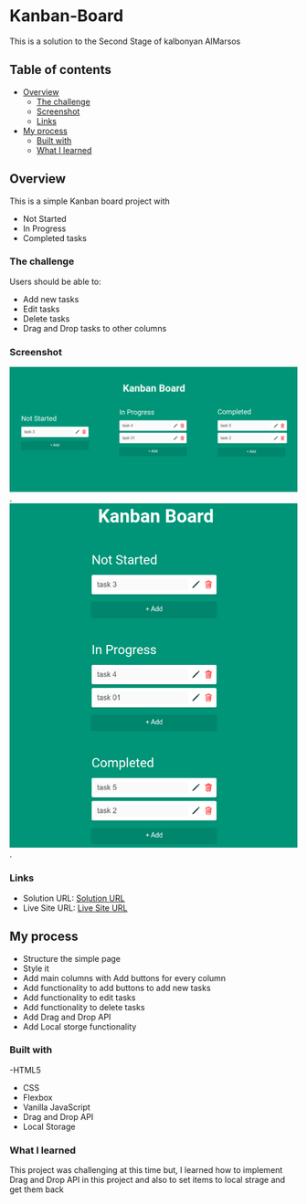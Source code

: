 # Kanban-Board

This is a solution to the Second Stage of kalbonyan AlMarsos

## Table of contents

- [Overview](#overview)
  - [The challenge](#the-challenge)
  - [Screenshot](#screenshot)
  - [Links](#links)
- [My process](#my-process)
  - [Built with](#built-with)
  - [What I learned](#what-i-learned)

## Overview

This is a simple Kanban board project with

- Not Started
- In Progress
- Completed tasks

### The challenge

Users should be able to:

- Add new tasks
- Edit tasks
- Delete tasks
- Drag and Drop tasks to other columns

### Screenshot

![Desktop Screenshot](./desktop-Screenshot.png). ![Mobile Screenshot](./Mobile-Screenshot.png).

### Links

- Solution URL: [Solution URL](https://github.com/Mohammed-Abol-Fotouh/Kanban-Board)
- Live Site URL: [Live Site URL](https://mohammed-abol-fotouh.github.io/Kanban-Board/)

## My process

- Structure the simple page
- Style it
- Add main columns with Add buttons for every column
- Add functionality to add buttons to add new tasks
- Add functionality to edit tasks
- Add functionality to delete tasks
- Add Drag and Drop API
- Add Local storge functionality

### Built with

-HTML5

- CSS
- Flexbox
- Vanilla JavaScript
- Drag and Drop API
- Local Storage

### What I learned

This project was challenging at this time but, I learned how to implement Drag and Drop API in this project and also to set items to local strage and get them back
